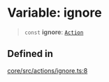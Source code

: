 # Variable: ignore

> `const` **ignore**: [`Action`](../interfaces/Action.md)

## Defined in

[core/src/actions/ignore.ts:8](https://github.com/ai16z/eliza/blob/c96957e5a5d17e343b499dd4d46ce403856ac5bc/core/src/actions/ignore.ts#L8)
